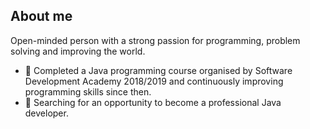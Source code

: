 
## About me
Open-minded person with a strong passion for programming, problem solving and improving the world.

- 🌱 Completed a Java programming course organised by Software Development Academy 2018/2019 and continuously improving programming skills since then.
- 🔭 Searching for an opportunity to become a professional Java developer.


<!--
**jarmas97/jarmas97** is a ✨ _special_ ✨ repository because its `README.md` (this file) appears on your GitHub profile.

Here are some ideas to get you started:

- 🔭 I’m currently working on ...
- 🌱 I’m currently learning ...
- 👯 I’m looking to collaborate on ...
- 🤔 I’m looking for help with ...
- 💬 Ask me about ...
- 📫 How to reach me: ...
- 😄 Pronouns: ...
- ⚡ Fun fact: ...
-->
